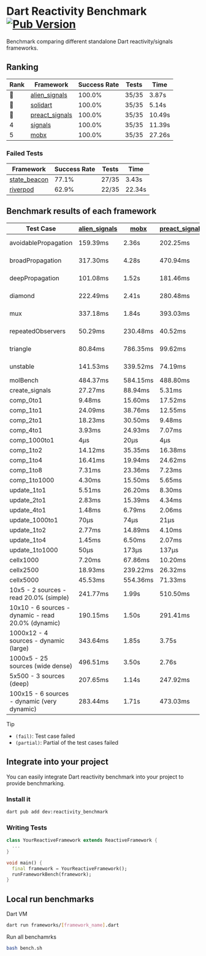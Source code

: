 # Dart Reactivity Benchmark [![Pub Version](https://img.shields.io/pub/v/reactivity_benchmark)](https://pub.dev/packages/reactivity_benchmark)

Benchmark comparing different standalone Dart reactivity/signals frameworks.

## Ranking

<!-- ranking start -->
| Rank | Framework | Success Rate | Tests | Time |
|------|-----------|--------------|-------|------|
| 🥇 | [alien_signals](https://github.com/medz/alien-signals-dart) | 100.0% | 35/35 | 3.87s |
| 🥈 | [solidart](https://github.com/nank1ro/solidart) | 100.0% | 35/35 | 5.14s |
| 🥉 | [preact_signals](https://pub.dev/packages/preact_signals) | 100.0% | 35/35 | 10.49s |
| 4 | [signals](https://github.com/rodydavis/signals.dart) | 100.0% | 35/35 | 11.39s |
| 5 | [mobx](https://github.com/mobxjs/mobx.dart) | 100.0% | 35/35 | 27.26s |

<!-- ranking end -->

### **Failed Tests**

<!-- fail start -->
| Framework | Success Rate | Tests | Time |
|-----------|--------------|-------|------|
| [state_beacon](https://github.com/jinyus/dart_beacon) | 77.1% | 27/35 | 3.43s |
| [riverpod](https://github.com/rrousselGit/riverpod) | 62.9% | 22/35 | 22.34s |

<!-- fail end -->

## Benchmark results of each framework

<!-- test-case start -->
| Test Case | [alien_signals](https://github.com/medz/alien-signals-dart) | [mobx](https://github.com/mobxjs/mobx.dart) | [preact_signals](https://pub.dev/packages/preact_signals) | [riverpod](https://github.com/rrousselGit/riverpod) | [signals](https://github.com/rodydavis/signals.dart) | [solidart](https://github.com/nank1ro/solidart) | [state_beacon](https://github.com/jinyus/dart_beacon) |
|---|---|---|---|---|---|---|---|
| avoidablePropagation | 159.39ms | 2.36s | 202.25ms | 1.45s | 211.94ms | 262.15ms | 157.90ms (fail) |
| broadPropagation | 317.30ms | 4.28s | 470.94ms | 81.88ms (fail) | 454.93ms | 454.98ms | 6.37ms (fail) |
| deepPropagation | 101.08ms | 1.52s | 181.46ms | 1.91s (fail) | 185.44ms | 141.68ms | 140.71ms (fail) |
| diamond | 222.49ms | 2.41s | 280.48ms | 2.55s (fail) | 282.53ms | 309.86ms | 205.06ms (fail) |
| mux | 337.18ms | 1.84s | 393.03ms | 558.57ms (fail) | 414.43ms | 402.67ms | 192.03ms (fail) |
| repeatedObservers | 50.29ms | 230.48ms | 40.52ms | 392.17ms (fail) | 46.15ms | 89.96ms | 53.08ms (fail) |
| triangle | 80.84ms | 786.35ms | 99.62ms | 949.15ms (fail) | 102.30ms | 99.95ms | 77.37ms (fail) |
| unstable | 141.53ms | 339.52ms | 74.19ms | 633.34ms (fail) | 74.83ms | 166.54ms | 340.45ms (fail) |
| molBench | 484.37ms | 584.15ms | 488.80ms | 11.21ms | 486.22ms | 501.21ms | 972μs |
| create_signals | 27.27ms | 88.94ms | 5.31ms | 24.70ms | 24.70ms | 57.78ms | 60.74ms |
| comp_0to1 | 9.48ms | 15.60ms | 17.52ms | 13.62ms | 11.01ms | 24.30ms | 55.25ms |
| comp_1to1 | 24.09ms | 38.76ms | 12.55ms | 21.16ms | 24.57ms | 39.54ms | 56.41ms |
| comp_2to1 | 18.23ms | 30.50ms | 9.48ms | 26.71ms | 13.55ms | 8.82ms | 37.97ms |
| comp_4to1 | 3.93ms | 24.93ms | 7.07ms | 7.29ms | 6.76ms | 26.05ms | 16.32ms |
| comp_1000to1 | 4μs | 20μs | 4μs | 5μs | 8μs | 15μs | 44μs |
| comp_1to2 | 14.12ms | 35.35ms | 16.38ms | 13.45ms | 19.12ms | 39.20ms | 47.20ms |
| comp_1to4 | 16.41ms | 19.94ms | 24.62ms | 22.54ms | 9.49ms | 14.52ms | 45.71ms |
| comp_1to8 | 7.31ms | 23.36ms | 7.23ms | 4.96ms | 7.18ms | 18.91ms | 45.14ms |
| comp_1to1000 | 4.30ms | 15.50ms | 5.65ms | 4.04ms | 4.46ms | 14.40ms | 40.97ms |
| update_1to1 | 5.51ms | 26.20ms | 8.30ms | 80.09ms | 11.44ms | 16.78ms | 6.01ms |
| update_2to1 | 2.83ms | 15.39ms | 4.34ms | 41.63ms | 5.52ms | 8.41ms | 3.11ms |
| update_4to1 | 1.48ms | 6.79ms | 2.06ms | 20.25ms | 2.83ms | 4.19ms | 1.55ms |
| update_1000to1 | 70μs | 74μs | 21μs | 183μs | 28μs | 42μs | 15μs |
| update_1to2 | 2.77ms | 14.89ms | 4.10ms | 41.40ms | 5.42ms | 8.49ms | 3.03ms |
| update_1to4 | 1.45ms | 6.50ms | 2.07ms | 20.11ms | 2.85ms | 4.19ms | 1.56ms |
| update_1to1000 | 50μs | 173μs | 137μs | 91μs | 45μs | 144μs | 408μs |
| cellx1000 | 7.20ms | 67.86ms | 10.20ms | N/A | 9.76ms | 10.19ms | 5.20ms |
| cellx2500 | 18.93ms | 239.22ms | 26.32ms | N/A | 32.66ms | 28.42ms | 22.12ms |
| cellx5000 | 45.53ms | 554.36ms | 71.33ms | N/A | 64.97ms | 68.08ms | 62.07ms |
| 10x5 - 2 sources - read 20.0% (simple) | 241.77ms | 1.99s | 510.50ms | 2.18s | 510.88ms | 328.81ms | 234.98ms |
| 10x10 - 6 sources - dynamic - read 20.0% (dynamic) | 190.15ms | 1.50s | 291.41ms | 1.47s (partial) | 288.85ms | 220.30ms | 199.38ms |
| 1000x12 - 4 sources - dynamic (large) | 343.64ms | 1.85s | 3.75s | 2.52s (partial) | 3.78s | 433.70ms | 337.08ms |
| 1000x5 - 25 sources (wide dense) | 496.51ms | 3.50s | 2.76s | 4.23s | 3.58s | 779.16ms | 509.05ms |
| 5x500 - 3 sources (deep) | 207.65ms | 1.14s | 247.92ms | 1.34s | 225.28ms | 222.86ms | 205.67ms |
| 100x15 - 6 sources - dynamic (very dynamic) | 283.44ms | 1.71s | 473.03ms | 1.73s (partial) | 485.61ms | 334.57ms | 260.62ms |

<!-- test-case end -->

> [!TIP]
> - `(fail)`: Test case failed
> - `(partial)`: Partial of the test cases failed

## Integrate into your project

You can easily integrate Dart reactivity benchmark into your project to provide benchmarking.

### Install it

```bash
dart pub add dev:reactivity_benchmark
```

### Writing Tests

```dart
class YourReactiveFramework extends ReactiveFramework {
  ...
}

void main() {
  final framework = YourReactiveFramework();
  runFrameworkBench(framework);
}
```

## Local run benchmarks

Dart VM
```bash
dart run frameworks/[framework_name].dart
```

Run all benchamrks
```bash
bash bench.sh
```
